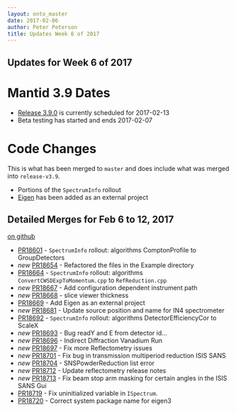 ```yaml
---
layout: onto_master
date: 2017-02-06
author: Peter Peterson
title: Updates Week 6 of 2017
---
```

Updates for Week 6 of 2017
--------------------------

Mantid 3.9 Dates
================

* [Release 3.9.0](https://github.com/mantidproject/mantid/milestone/59) is currently scheduled for 2017-02-13
* Beta testing has started and ends 2017-02-07

Code Changes
============

This is what has been merged to `master` and does include what was merged into `release-v3.9`.

* Portions of the `SpectrumInfo` rollout
* [Eigen](http://eigen.tuxfamily.org) has been added as an external project

Detailed Merges for Feb 6 to 12, 2017
-------------------------------------
[on github](https://github.com/mantidproject/mantid/pulls?q=is%3Apr+merged%3A2017-02-07..2017-02-12)

* [PR18601](https://github.com/mantidproject/mantid/pull/18601) - `SpectrumInfo` rollout: algorithms ComptonProfile to GroupDetectors
* *new* [PR18654](https://github.com/mantidproject/mantid/pull/18654) - Refactored the files in the Example directory
* [PR18664](https://github.com/mantidproject/mantid/pull/18664) - `SpectrumInfo` rollout: algorithms `ConvertCWSDExpToMomentum.cpp` to `RefReduction.cpp`
* *new* [PR18667](https://github.com/mantidproject/mantid/pull/18667) - Add configuration dependent instrument path
* *new* [PR18668](https://github.com/mantidproject/mantid/pull/18668) - slice viewer thickness
* [PR18669](https://github.com/mantidproject/mantid/pull/18669) - Add Eigen as an external project
* *new* [PR18681](https://github.com/mantidproject/mantid/pull/18681) - Update source position and name for IN4 spectrometer
* [PR18692](https://github.com/mantidproject/mantid/pull/18692) - `SpectrumInfo` rollout: algorithms DetectorEfficiencyCor to ScaleX
* *new* [PR18693](https://github.com/mantidproject/mantid/pull/18693) - Bug readY and E from detector id...
* *new* [PR18696](https://github.com/mantidproject/mantid/pull/18696) - Indirect Diffraction Vanadium Run
* *new* [PR18697](https://github.com/mantidproject/mantid/pull/18697) - Fix more Reflectometry issues
* *new* [PR18701](https://github.com/mantidproject/mantid/pull/18701) - Fix bug in transmission multiperiod reduction ISIS SANS
* *new* [PR18704](https://github.com/mantidproject/mantid/pull/18704) - SNSPowderReduction list error
* *new* [PR18712](https://github.com/mantidproject/mantid/pull/18712) - Update reflectometry release notes
* *new* [PR18713](https://github.com/mantidproject/mantid/pull/18713) - Fix beam stop arm masking for certain angles in the ISIS SANS Gui
* [PR18719](https://github.com/mantidproject/mantid/pull/18719) - Fix uninitialized variable in `ISpectrum`.
* [PR18720](https://github.com/mantidproject/mantid/pull/18720) - Correct system package name for eigen3
